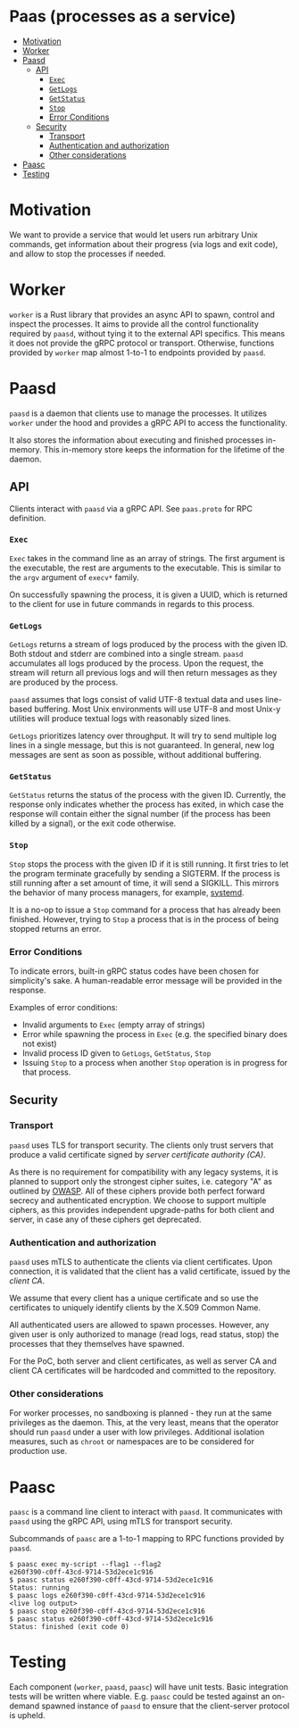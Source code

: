 # Paas (processes as a service)

<!-- vim-markdown-toc GFM -->

* [Motivation](#motivation)
* [Worker](#worker)
* [Paasd](#paasd)
    * [API](#api)
        * [`Exec`](#exec)
        * [`GetLogs`](#getlogs)
        * [`GetStatus`](#getstatus)
        * [`Stop`](#stop)
        * [Error Conditions](#error-conditions)
    * [Security](#security)
        * [Transport](#transport)
        * [Authentication and authorization](#authentication-and-authorization)
        * [Other considerations](#other-considerations)
* [Paasc](#paasc)
* [Testing](#testing)

<!-- vim-markdown-toc -->

# Motivation

We want to provide a service that would let users run arbitrary Unix commands,
get information about their progress (via logs and exit code),
and allow to stop the processes if needed.

# Worker

`worker` is a Rust library that provides an async API
to spawn, control and inspect the processes.
It aims to provide all the control functionality
required by `paasd`, without tying it to the external API specifics.
This means it does not provide the gRPC protocol or transport.
Otherwise, functions provided by `worker` map almost 1-to-1
to endpoints provided by `paasd`.

# Paasd

`paasd` is a daemon that clients use to manage the processes.
It utilizes `worker` under the hood and provides a gRPC API
to access the functionality.

It also stores the information about executing and finished processes in-memory.
This in-memory store keeps the information for the lifetime of the daemon.

## API

Clients interact with `paasd` via a gRPC API. See `paas.proto` for RPC definition.

### `Exec`

`Exec` takes in the command line as an array of strings.
The first argument is the executable, the rest are arguments to the executable.
This is similar to the `argv` argument of `execv*` family.

On successfully spawning the process,
it is given a UUID, which is returned to the client
for use in future commands in regards to this process.

### `GetLogs`

`GetLogs` returns a stream of logs produced by the process with the given ID.
Both stdout and stderr are combined into a single stream.
`paasd` accumulates all logs produced by the process.
Upon the request, the stream will return all previous logs
and will then return messages as they are produced by the process.

`paasd` assumes that logs consist of valid UTF-8 textual data and uses line-based buffering.
Most Unix environments will use UTF-8
and most Unix-y utilities will produce textual logs with reasonably sized lines.

`GetLogs` prioritizes latency over throughput.
It will try to send multiple log lines in a single message, but this is not guaranteed.
In general, new log messages are sent as soon as possible, without additional buffering.

### `GetStatus`

`GetStatus` returns the status of the process with the given ID.
Currently, the response only indicates whether the process has exited,
in which case the response will contain either the signal number
(if the process has been killed by a signal), or the exit code otherwise.

### `Stop`

`Stop` stops the process with the given ID if it is still running.
It first tries to let the program terminate gracefully by sending a SIGTERM.
If the process is still running after a set amount of time, it will send a SIGKILL.
This mirrors the behavior of many process managers, for example,
[systemd](https://stackoverflow.com/questions/42978358/how-systemd-stop-command-actually-works).

It is a no-op to issue a `Stop` command for a process that has already been finished.
However, trying to `Stop` a process that is in the process of being stopped returns an error.

### Error Conditions

To indicate errors, built-in gRPC status codes have been chosen for simplicity's sake.
A human-readable error message will be provided in the response.

Examples of error conditions:

* Invalid arguments to `Exec` (empty array of strings)
* Error while spawning the process in `Exec` (e.g. the specified binary does not exist)
* Invalid process ID given to `GetLogs`, `GetStatus`, `Stop`
* Issuing `Stop` to a process when another `Stop` operation is in progress for that process.

## Security

### Transport

`paasd` uses TLS for transport security.
The clients only trust servers that produce a valid certificate
signed by *server certificate authority (CA)*.

As there is no requirement for compatibility with any legacy systems,
it is planned to support only the strongest cipher suites,
i.e. category "A" as outlined by [OWASP](https://cheatsheetseries.owasp.org/cheatsheets/TLS_Cipher_String_Cheat_Sheet.html#table-of-the-ciphers-and-their-priority-from-high-1-to-low-eg-18).
All of these ciphers provide both perfect forward secrecy
and authenticated encryption.
We choose to support multiple ciphers,
as this provides independent upgrade-paths for both client and server,
in case any of these ciphers get deprecated.

### Authentication and authorization

`paasd` uses mTLS to authenticate the clients via client certificates.
Upon connection, it is validated that the client has a valid certificate,
issued by the *client CA*.

We assume that every client has a unique certificate
and so use the certificates to uniquely identify clients
by the X.509 Common Name.

All authenticated users are allowed to spawn processes.
However, any given user is only authorized to manage (read logs, read status, stop)
the processes that they themselves have spawned.

For the PoC, both server and client certificates,
as well as server CA and client CA certificates
will be hardcoded and committed to the repository.

### Other considerations

For worker processes, no sandboxing is planned -
they run at the same privileges as the daemon.
This, at the very least, means that the operator should
run `paasd` under a user with low privileges.
Additional isolation measures, such as `chroot` or namespaces
are to be considered for production use.

# Paasc

`paasc` is a command line client to interact with `paasd`.
It communicates with `paasd` using the gRPC API,
using mTLS for transport security.

Subcommands of `paasc` are a 1-to-1 mapping to RPC functions provided by `paasd`.

```console
$ paasc exec my-script --flag1 --flag2
e260f390-c0ff-43cd-9714-53d2ece1c916
$ paasc status e260f390-c0ff-43cd-9714-53d2ece1c916
Status: running
$ paasc logs e260f390-c0ff-43cd-9714-53d2ece1c916
<live log output>
$ paasc stop e260f390-c0ff-43cd-9714-53d2ece1c916
$ paasc status e260f390-c0ff-43cd-9714-53d2ece1c916
Status: finished (exit code 0)
```

# Testing

Each component (`worker`, `paasd`, `paasc`) will have unit tests.
Basic integration tests will be written where viable.
E.g. `paasc` could be tested against an on-demand spawned instance of `paasd`
to ensure that the client-server protocol is upheld.
